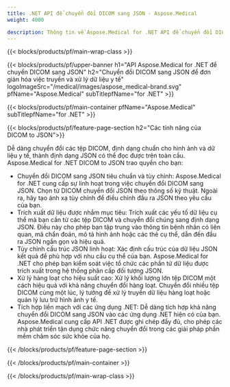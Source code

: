 ```yaml
---
title: .NET API để chuyển đổi DICOM sang JSON - Aspose.Medical
weight: 4000

description: Thông tin về Aspose.Medical for .NET API để chuyển đổi DICOM sang JSON
---
```


{{< blocks/products/pf/main-wrap-class >}}

{{< blocks/products/pf/upper-banner h1="API Aspose.Medical for .NET để chuyển DICOM sang JSON" h2="Chuyển đổi DICOM sang JSON để đơn giản hóa việc truyền và xử lý dữ liệu y tế" logoImageSrc="/medical/images/aspose_medical-brand.svg" pfName="Aspose.Medical" subTitlepfName="for .NET" >}}

{{< blocks/products/pf/main-container pfName="Aspose.Medical" subTitlepfName="for .NET" >}}

{{< blocks/products/pf/feature-page-section h2="Các tính năng của DICOM to JSON">}}

<p>Dễ dàng chuyển đổi các tệp DICOM, định dạng chuẩn cho hình ảnh và dữ liệu y tế, thành định dạng JSON có thể đọc được trên toàn cầu. Aspose.Medical for .NET DICOM to JSON trao quyền cho bạn:</p>

<ul>
<li>Chuyển đổi DICOM sang JSON tiêu chuẩn và tùy chỉnh: Aspose.Medical for .NET cung cấp sự linh hoạt trong việc chuyển đổi DICOM sang JSON. Chọn từ DICOM chuyển đổi JSON theo thông số kỹ thuật. Ngoài ra, hãy tạo ánh xạ tùy chỉnh để điều chỉnh đầu ra JSON theo yêu cầu của bạn.</li>
<li>Trích xuất dữ liệu được nhắm mục tiêu: Trích xuất các yếu tố dữ liệu cụ thể mà bạn cần từ các tệp DICOM và chuyển đổi chúng sang định dạng JSON. Điều này cho phép bạn tập trung vào thông tin bệnh nhân có liên quan, mã chẩn đoán, mô tả hình ảnh hoặc các thẻ cụ thể, dẫn đến đầu ra JSON ngắn gọn và hiệu quả.</li>
<li>Tùy chỉnh cấu trúc JSON linh hoạt: Xác định cấu trúc của dữ liệu JSON kết quả để phù hợp với nhu cầu cụ thể của bạn. Aspose.Medical for .NET cho phép bạn kiểm soát việc tổ chức các phần tử dữ liệu được trích xuất trong hệ thống phân cấp đối tượng JSON.</li>
<li>Xử lý hàng loạt cho hiệu suất cao: Xử lý khối lượng lớn tệp DICOM một cách hiệu quả với khả năng chuyển đổi hàng loạt. Chuyển đổi nhiều tệp DICOM cùng một lúc, lý tưởng để xử lý truyền dữ liệu hàng loạt hoặc quản lý lưu trữ hình ảnh y tế.</li>
<li>Tích hợp liền mạch với các ứng dụng .NET: Dễ dàng tích hợp khả năng chuyển đổi DICOM sang JSON vào các ứng dụng .NET hiện có của bạn.  Aspose.Medical cung cấp API .NET được ghi chép đầy đủ, cho phép các nhà phát triển tận dụng chức năng chuyển đổi trong các giải pháp phần mềm chăm sóc sức khỏe của họ.</li>
</ul>

{{< /blocks/products/pf/feature-page-section >}}

{{< /blocks/products/pf/main-container >}}

{{< /blocks/products/pf/main-wrap-class >}}